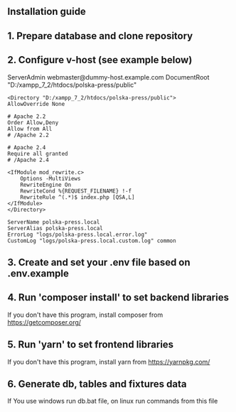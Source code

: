## Installation guide

## 1. Prepare database and clone repository

## 2. Configure v-host (see example below)

<VirtualHost polska-press.local:80>
    ServerAdmin webmaster@dummy-host.example.com
    DocumentRoot "D:/xampp_7_2/htdocs/polska-press/public"
	
	<Directory "D:/xampp_7_2/htdocs/polska-press/public">
    AllowOverride None

    # Apache 2.2
    Order Allow,Deny
    Allow from All
    # /Apache 2.2

    # Apache 2.4
    Require all granted
    # /Apache 2.4

    <IfModule mod_rewrite.c>
        Options -MultiViews
        RewriteEngine On
        RewriteCond %{REQUEST_FILENAME} !-f
        RewriteRule ^(.*)$ index.php [QSA,L]
    </IfModule>
    </Directory>
	
    ServerName polska-press.local
    ServerAlias polska-press.local
    ErrorLog "logs/polska-press.local.error.log"
    CustomLog "logs/polska-press.local.custom.log" common
</VirtualHost>
 
## 3. Create and set your .env file based on .env.example
    
## 4. Run 'composer install' to set backend libraries
If you don't have this program, install composer from https://getcomposer.org/

## 5. Run 'yarn' to set frontend libraries
If you don't have this program, install yarn from https://yarnpkg.com/

## 6. Generate db, tables and fixtures data
If You use windows run db.bat file, on linux run commands from this file
